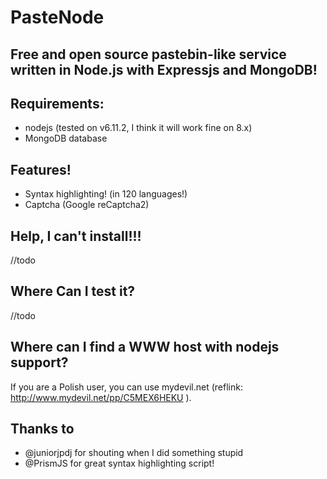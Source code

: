 # PasteNode
## Free and open source pastebin-like service written in Node.js with Expressjs and MongoDB!

## Requirements:
- nodejs (tested on v6.11.2, I think it will work fine on 8.x)
- MongoDB database

## Features!
- Syntax highlighting! (in 120 languages!)
- Captcha (Google reCaptcha2)

## Help, I can't install!!!
//todo

## Where Can I test it?
//todo

## Where can I find a WWW host with nodejs support?
If you are a Polish user, you can use mydevil.net (reflink: http://www.mydevil.net/pp/C5MEX6HEKU ).

## Thanks to
- @juniorjpdj for shouting when I did something stupid
- @PrismJS for great syntax highlighting script!